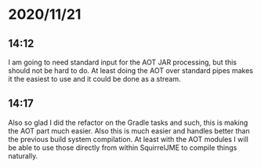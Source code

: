 # 2020/11/21

## 14:12

I am going to need standard input for the AOT JAR processing, but this should
not be hard to do. At least doing the AOT over standard pipes makes it the
easiest to use and it could be done as a stream.

## 14:17

Also so glad I did the refactor on the Gradle tasks and such, this is making
the AOT part much easier. Also this is much easier and handles better than the
previous build system compilation. At least with the AOT modules I will be able
to use those directly from within SquirrelJME to compile things naturally.